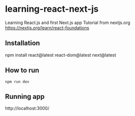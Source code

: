 # learning-react-next-js
Learning React.js and first Next.js app
Tutorial from nextjs.org
https://nextjs.org/learn/react-foundations

## Installation
npm install react@latest react-dom@latest next@latest

## How to run
```npm run dev ```

## Running app
http://localhost:3000/